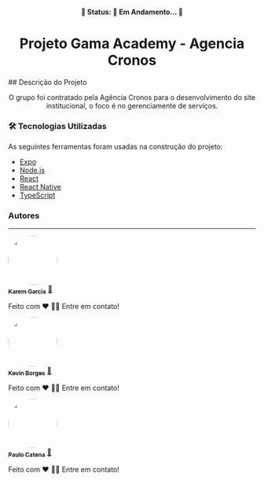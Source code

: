 <h4 align="center"> 
	🚧  Status: 🚀 Em Andamento...  🚧
</h4> 
<h1 align="center">Projeto Gama Academy - Agencia Cronos</h1>
## Descrição do Projeto
<p align="center">O grupo foi contratado pela Agência Cronos para o desenvolvimento do site institucional, o foco é no gerenciamente de serviços.</p>


### 🛠 Tecnologias Utilizadas

As seguintes ferramentas foram usadas na construção do projeto:

- [Expo](https://expo.io/)
- [Node.js](https://nodejs.org/en/)
- [React](https://pt-br.reactjs.org/)
- [React Native](https://reactnative.dev/)
- [TypeScript](https://www.typescriptlang.org/)

### Autores
---
<a href="https://www.linkedin.com/in/karen-nabarrete-garcia-295a8397/">
 <img style="border-radius: 50%;" src="https://media-exp1.licdn.com/dms/image/C4D03AQGonHA1SNGvpw/profile-displayphoto-shrink_400_400/0/1636213751815?e=1646870400&v=beta&t=DdottxT-VQxnKNQkk8nsW0h28GGaklVpkQsx_Ji2f8o" width="100px;" alt=""/>
 <br />
 <sub><b>Karem Garcia</b></sub></a> <a href="https://www.linkedin.com/in/karen-nabarrete-garcia-295a8397/" title="LinkeDin">🚀</a>


Feito com ❤️ 👋🏽 Entre em contato!


<a href="https://www.linkedin.com/in/kevin-gomes-7b570220a/">
 <img style="border-radius: 50%;" src="https://media-exp1.licdn.com/dms/image/C4E03AQE8HdmsEkfj8g/profile-displayphoto-shrink_400_400/0/1617200574761?e=1646870400&v=beta&t=bXsZ2KdpUjv6AafBdESTIkiD_BD03biUlDN34Q8xn8E" width="100px;" alt=""/>
 <br />
 <sub><b>Kevin Borges</b></sub></a> <a href="https://www.linkedin.com/in/kevin-gomes-7b570220a/" title="LinkeDin">🚀</a>
 
 
Feito com ❤️ 👋🏽 Entre em contato! 


<a href="https://www.linkedin.com/in/paulo-catena/">
 <img style="border-radius: 50%;" src="https://media-exp1.licdn.com/dms/image/C4D03AQGEZXQvp9SVvA/profile-displayphoto-shrink_400_400/0/1636377029124?e=1646870400&v=beta&t=pZS-gP81q0uJF5ifwE8_0c37FzdQUMCdP-q5HO8kh_8" width="100px;" alt=""/>
 <br />
 <sub><b>Paulo Catena</b></sub></a> <a href="https://www.linkedin.com/in/paulo-catena/" title="LinkeDin">🚀</a>


Feito com ❤️ 👋🏽 Entre em contato!
